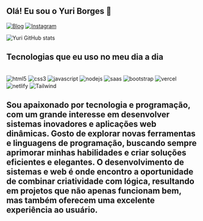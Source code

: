 ## Olá! Eu sou o Yuri Borges 👋

[![Blog](https://img.shields.io/website?label=YuriTheCoder.com&style=for-the-badge&url=https://sujeitoprogramador.com)](https://YuriTheCoder.com.br)
[![Instagram](https://img.shields.io/badge/Instagram-E4405F?style=for-the-badge&logo=instagram&logoColor=white)](https://instagram.com/yuriiborr)

![Yuri GitHub stats](https://github-readme-stats.vercel.app/api?username=devfraga&show_icons=true&theme=dracula)

## Tecnologias que eu uso no meu dia a dia

<div style="display: inline_block"><br/>
  <img align="center" alt="html5" src="https://img.shields.io/badge/HTML5-E34F26?style=for-the-badge&logo=html5&logoColor=white" />
  <img align="center" alt="css3" src="https://img.shields.io/badge/CSS3-1572B6?style=for-the-badge&logo=css3&logoColor=white" />
  <img align="center" alt="javascript" src="https://img.shields.io/badge/JavaScript-F7DF1E?style=for-the-badge&logo=javascript&logoColor=black" />
  <img align="center" alt="nodejs" src="https://img.shields.io/badge/Node.js-43853D?style=for-the-badge&logo=node.js&logoColor=white" />
  <img align="center" alt="saas" src="https://img.shields.io/badge/Sass-CC6699?style=for-the-badge&logo=sass&logoColor=white"/>
  <img align="center" alt="bootstrap" src="https://img.shields.io/badge/Bootstrap-563D7C?style=for-the-badge&logo=bootstrap&logoColor=white" />
  <img align="center" alt="vercel" src="https://img.shields.io/badge/Vercel-000000?style=for-the-badge&logo=vercel&logoColor=white" />
  <img align="center" alt="netlify" src="https://img.shields.io/badge/Netlify-00C7B7?style=for-the-badge&logo=netlify&logoColor=white" />
  <img align="center" alt="Tailwind" src="https://img.shields.io/badge/Tailwind_CSS-38B2AC?style=for-the-badge&logo=tailwind-css&logoColor=white" />
</div>

## Sou apaixonado por tecnologia e programação, com um grande interesse em desenvolver sistemas inovadores e aplicações web dinâmicas. Gosto de explorar novas ferramentas e linguagens de programação, buscando sempre aprimorar minhas habilidades e criar soluções eficientes e elegantes. O desenvolvimento de sistemas e web é onde encontro a oportunidade de combinar criatividade com lógica, resultando em projetos que não apenas funcionam bem, mas também oferecem uma excelente experiência ao usuário.







